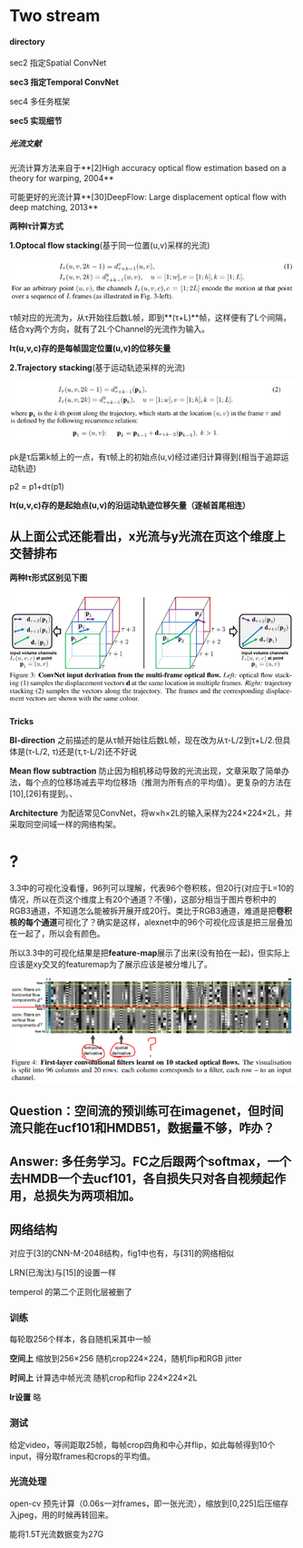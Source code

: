 # Two stream

#### directory

sec2 指定Spatial ConvNet

**sec3 指定Temporal ConvNet**

sec4 多任务框架

**sec5 实现细节**



##### **光流文献**

光流计算方法来自于**[2]High accuracy optical flow estimation based on a theory for warping, 2004**

可能更好的光流计算**[30]DeepFlow: Large displacement optical flow with deep matching, 2013**



**两种Iτ计算方式**

**1.Optocal flow stacking**(基于同一位置(u,v)采样的光流)

![](https://raw.githubusercontent.com/SKBL5694/img_repo/master/Two-Stream%20Convolutional%20Networks/img1.PNG)

τ帧对应的光流为，从τ开始往后数L帧，即到**(τ+L)**帧，这样便有了L个间隔，结合xy两个方向，就有了2L个Channel的光流作为输入。

**Iτ(u,v,c)存的是每帧固定位置(u,v)的位移矢量**

**2.Trajectory stacking**(基于运动轨迹采样的光流)

![](https://raw.githubusercontent.com/SKBL5694/img_repo/master/Two-Stream%20Convolutional%20Networks/img2.PNG)

pk是τ后第k帧上的一点，有τ帧上的初始点(u,v)经过递归计算得到(相当于追踪运动轨迹)

p2 = p1+dτ(p1)

**Iτ(u,v,c)存的是起始点(u,v)的沿运动轨迹位移矢量（逐帧首尾相连）**



## 从上面公式还能看出，x光流与y光流在页这个维度上交替排布

**两种Iτ形式区别见下图**

![](https://raw.githubusercontent.com/SKBL5694/img_repo/master/Two-Stream%20Convolutional%20Networks/img3.PNG)

**Tricks**

**BI-direction** 之前描述的是从τ帧开始往后数L帧，现在改为从τ-L/2到τ+L/2.但具体是(τ-L/2, τ)还是(τ,τ-L/2)还不好说

**Mean flow subtraction** 防止因为相机移动导致的光流出现，文章采取了简单办法，每个点的位移场减去平均位移场（推测为所有点的平均值）。更复杂的方法在[10],[26]有提到。、

**Architecture** 为配适常见ConvNet，将w×h×2L的输入采样为224×224×2L，并采取同空间域一样的网络构架。



# ?

3.3中的可视化没看懂，96列可以理解，代表96个卷积核，但20行(对应于L=10的情况，所以在页这个维度上有20个通道？不懂)，这部分相当于图片卷积中的RGB3通道，不知道怎么能被拆开展开成20行。类比于RGB3通道，难道是把**卷积核的每个通道**可视化了？确实是这样，alexnet中的96个可视化应该是把三层叠加在一起了，所以会有颜色。

所以3.3中的可视化结果是把**feature-map**展示了出来(没有拍在一起)，但实际上应该是xy交叉的featuremap为了展示应该是被分堆儿了。

![](https://raw.githubusercontent.com/SKBL5694/img_repo/master/Two-Stream%20Convolutional%20Networks/img4.PNG)

## Question：空间流的预训练可在imagenet，但时间流只能在ucf101和HMDB51，数据量不够，咋办？

## Answer: 多任务学习。FC之后跟两个softmax，一个去HMDB一个去ucf101，各自损失只对各自视频起作用，总损失为两项相加。



## 网络结构

对应于[3]的CNN-M-2048结构，fig1中也有，与[31]的网络相似

LRN(已淘汰)与[15]的设置一样

temperol 的第二个正则化层被删了

### 训练

每轮取256个样本，各自随机采其中一帧

**空间上** 缩放到256×256 随机crop224×224，随机flip和RGB jitter

**时间上** 计算选中帧光流  随机crop和flip 224×224×2L 

**lr设置** 略

### 测试

给定video，等间距取25帧，每帧crop四角和中心并flip，如此每帧得到10个input，得分取frames和crops的平均值。

### 光流处理

open-cv 预先计算（0.06s一对frames，即一张光流），缩放到[0,225]后压缩存入jpeg，用的时候再转回来。

能将1.5T光流数据变为27G





